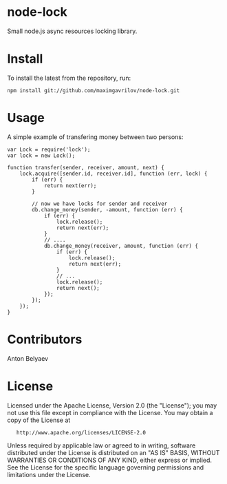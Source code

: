 node-lock
=========

Small node.js async resources locking library.

Install
=======

To install the latest from the repository, run:

    npm install git://github.com/maximgavrilov/node-lock.git


Usage
=====

A simple example of transfering money between two persons:

    var Lock = require('lock');
    var lock = new Lock();

    function transfer(sender, receiver, amount, next) {
        lock.acquire([sender.id, receiver.id], function (err, lock) {
            if (err) {
                return next(err);
            }

            // now we have locks for sender and receiver
            db.change_money(sender, -amount, function (err) {
                if (err) {
                    lock.release();
                    return next(err);
                }
                // ....
                db.change_money(receiver, amount, function (err) {
                    if (err) {
                        lock.release();
                        return next(err);
                    }
                    // ...
                    lock.release();
                    return next();
                });
            });
        });
    }

Contributors
=============

Anton Belyaev

License
========


   Licensed under the Apache License, Version 2.0 (the "License");
   you may not use this file except in compliance with the License.
   You may obtain a copy of the License at

       http://www.apache.org/licenses/LICENSE-2.0

   Unless required by applicable law or agreed to in writing, software
   distributed under the License is distributed on an "AS IS" BASIS,
   WITHOUT WARRANTIES OR CONDITIONS OF ANY KIND, either express or implied.
   See the License for the specific language governing permissions and
   limitations under the License.

